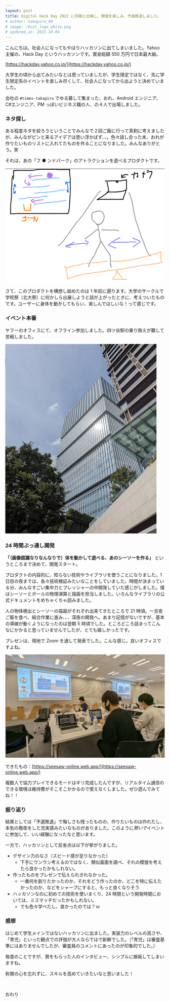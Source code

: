 ```yaml
---
layout: post
title: Digital Hack Day 2022 に同期と出場し、開発を楽しみ、予選敗退しました。
# author: takapiro_99
# image: /huit_logo_white.png
# updated_at: 2021-10-04
---
```


<!-- こんな大会。オフラインハッカソン出たかったから出た。 -->

こんにちは。社会人になってもやはりハッカソンに出てしまいました。Yahoo 主催の、Hack Day というハッカソンです。賞金総額 550 万円で日本最大級。

[https://hackday.yahoo.co.jp/](https://hackday.yahoo.co.jp/)

<!-- メンバーとネタ決めについて -->

大学生の頃から出てみたいなとは思っていましたが、学生限定ではなく、先に学生限定系のイベントを楽しみ尽くして、社会人になってから出ようと決めていました。

会社の `#times-takapiro` でゆる募して集まった、おれ、Android エンジニア、C#エンジニア、PM っぽいビジネス職の人、の４人で出場しました。

### ネタ探し

ある程度ネタを絞ろうということでみんなで２回ご飯に行って真剣に考えましたが、みんながピンと来るアイデアは思い浮かばず、、。色々話し合った末、おれが作りたいものリストに入れてたものを作ることになりました。みんなありがとう。笑

それは、あの「フ ● ンドパーク」のアトラクションを遊べるプロダクトです。

![image](/assets/2022/seesaw-plan.png)

<!-- 学校祭それ依頼未練を抱いていました。 -->

さて、このプロダクトを構想し始めたのは 1 年前に遡ります。大学のサークルで学校祭（北大祭）に何かしら出展しようと話が上がったときに、考えついたものです。ユーザーに身体を動かしてもらい、楽しんでほしいな！って感じです。

<!-- 作ろうとしたもの、実際のスケジュール -->

### イベント本番

ヤフーのオフィスにて、オフライン参加しました。四ツ谷駅の乗り換えが難して苦戦しました。

![image](/assets/2022/yahoo-office.png)

### 24 時間ぶっ通し開発

**「（画像認識なりなんなりで）体を動かして遊べる、あのシーソーを作る」** というところまで決めて、開発スタート。

プロダクトの内容的に、知らない技術やライブラリを使うことになりました。1 日目の夜までは、各々技術検証みたいなことをしていました。時間が決まっている分、みんなすごい集中力とプレッシャーの中開発していた感じがしました。僕はシーソーとボールの物理演算と描画を担当しました。いろんなライブラリの公式ドキュメントをめちゃくちゃ読みました。

人の物体検出とシーソーの描画がそれぞれ出来てきたところで 21 時頃。一旦夜ご飯を食べ、結合作業に進み、、、深夜の開発へ。あまり記憶がないですが、基本の導線が動くようになったのは翌朝 5 時頃でした。ところどころ詰まってこんなにかかると思っていませんでしたが、とても嬉しかったです。

プレゼンは、現地で Zoom を通して発表でした。こんな感じ。良いオフィスですよね。

![image](/assets/2022/hackday-presentation-time.png)

できたもの：[https://seesaw-online.web.app/](https://seesaw-online.web.app/)

複数人で協力プレイできるモードはギリ完成したんですが、リアルタイム通信のできる環境は維持費がそこそこかかるので使えなくしました。ぜひ遊んでみてね！！

<!-- アウトカムの紹介 -->

<!-- けっかの紹介 -->

<!-- ヤフーの良さ -->

<!-- 振り返り -->

### 振り返り

結果としては「予選敗退」で悔しさも残ったものの、作りたいものは作れたし、本気の徹夜をした充実感みたいなものがありました。このように*勢いで*イベントに参加して、いい経験になったなと思います。

一方で、ハッカソンとして反省点は以下が挙がりました。

- デザイン力のなさ（スピード感が足りなかった）
  - 下手にウンウン考えるのではなく、類似画面を調べ、それの模倣を考えたら良かったかもしれない。
- 作ったものをプレゼンで伝えられきれなかった。
  - 一番何を創りたかったのか、それをどう作ったのか、どこを特に伝えたかったのか、などをシャープにすると、もっと良くなりそう
- ハッカソンなのに初めての技術を使いまくり、24 時間という開発時間においては、ミスマッチだったかもしれない。
  - でも色々学べたし、良かったのでは？ｗ

### 感想

はじめて学生メインではないハッカソンに出ました。実装力のレベルの高さや、「育児」といった観点での評価が大人ならではで新鮮でした。（「育児」は審査基準にはありませんでしたが、審査員のコメントにあったのが印象的でした。）

毎度のことですが、賞をもらった人のインタビュー、シンプルに嫉妬してしまいますね。

称賛の心を忘れずに、スキルを高めていきたいなと思いました！

<br/>

<!-- まだハッカソンに出続けるのかどうか。 -->

<!-- 締め -->

おわり

<!-- 写真いれたいねー -->

